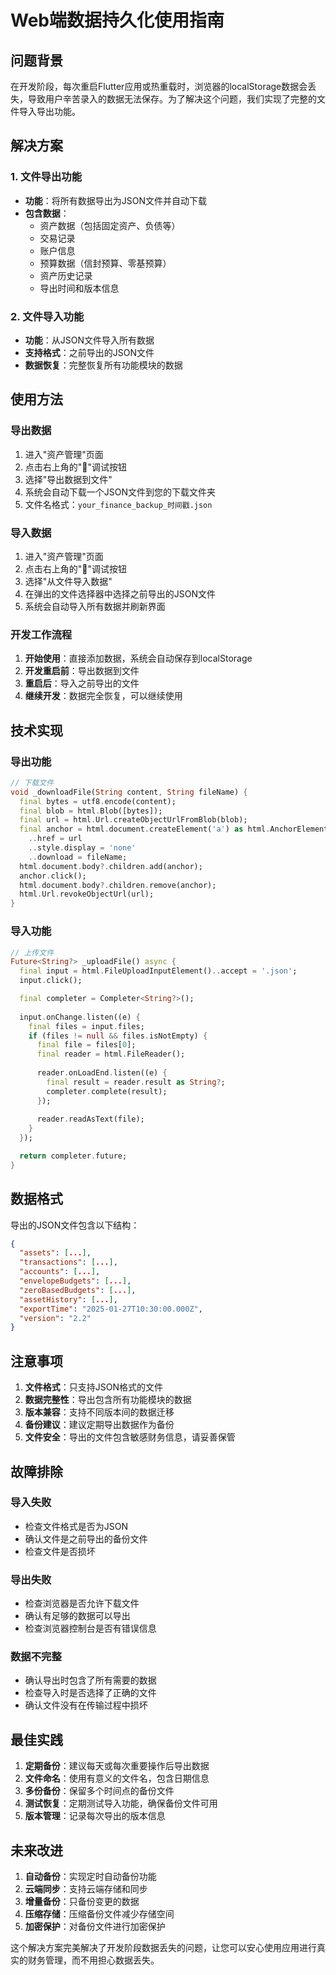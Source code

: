 # Web端数据持久化使用指南

## 问题背景

在开发阶段，每次重启Flutter应用或热重载时，浏览器的localStorage数据会丢失，导致用户辛苦录入的数据无法保存。为了解决这个问题，我们实现了完整的文件导入导出功能。

## 解决方案

### 1. 文件导出功能
- **功能**：将所有数据导出为JSON文件并自动下载
- **包含数据**：
  - 资产数据（包括固定资产、负债等）
  - 交易记录
  - 账户信息
  - 预算数据（信封预算、零基预算）
  - 资产历史记录
  - 导出时间和版本信息

### 2. 文件导入功能
- **功能**：从JSON文件导入所有数据
- **支持格式**：之前导出的JSON文件
- **数据恢复**：完整恢复所有功能模块的数据

## 使用方法

### 导出数据
1. 进入"资产管理"页面
2. 点击右上角的"🐛"调试按钮
3. 选择"导出数据到文件"
4. 系统会自动下载一个JSON文件到您的下载文件夹
5. 文件名格式：`your_finance_backup_时间戳.json`

### 导入数据
1. 进入"资产管理"页面
2. 点击右上角的"🐛"调试按钮
3. 选择"从文件导入数据"
4. 在弹出的文件选择器中选择之前导出的JSON文件
5. 系统会自动导入所有数据并刷新界面

### 开发工作流程
1. **开始使用**：直接添加数据，系统会自动保存到localStorage
2. **开发重启前**：导出数据到文件
3. **重启后**：导入之前导出的文件
4. **继续开发**：数据完全恢复，可以继续使用

## 技术实现

### 导出功能
```dart
// 下载文件
void _downloadFile(String content, String fileName) {
  final bytes = utf8.encode(content);
  final blob = html.Blob([bytes]);
  final url = html.Url.createObjectUrlFromBlob(blob);
  final anchor = html.document.createElement('a') as html.AnchorElement
    ..href = url
    ..style.display = 'none'
    ..download = fileName;
  html.document.body?.children.add(anchor);
  anchor.click();
  html.document.body?.children.remove(anchor);
  html.Url.revokeObjectUrl(url);
}
```

### 导入功能
```dart
// 上传文件
Future<String?> _uploadFile() async {
  final input = html.FileUploadInputElement()..accept = '.json';
  input.click();

  final completer = Completer<String?>();
  
  input.onChange.listen((e) {
    final files = input.files;
    if (files != null && files.isNotEmpty) {
      final file = files[0];
      final reader = html.FileReader();
      
      reader.onLoadEnd.listen((e) {
        final result = reader.result as String?;
        completer.complete(result);
      });
      
      reader.readAsText(file);
    }
  });

  return completer.future;
}
```

## 数据格式

导出的JSON文件包含以下结构：
```json
{
  "assets": [...],
  "transactions": [...],
  "accounts": [...],
  "envelopeBudgets": [...],
  "zeroBasedBudgets": [...],
  "assetHistory": [...],
  "exportTime": "2025-01-27T10:30:00.000Z",
  "version": "2.2"
}
```

## 注意事项

1. **文件格式**：只支持JSON格式的文件
2. **数据完整性**：导出包含所有功能模块的数据
3. **版本兼容**：支持不同版本间的数据迁移
4. **备份建议**：建议定期导出数据作为备份
5. **文件安全**：导出的文件包含敏感财务信息，请妥善保管

## 故障排除

### 导入失败
- 检查文件格式是否为JSON
- 确认文件是之前导出的备份文件
- 检查文件是否损坏

### 导出失败
- 检查浏览器是否允许下载文件
- 确认有足够的数据可以导出
- 检查浏览器控制台是否有错误信息

### 数据不完整
- 确认导出时包含了所有需要的数据
- 检查导入时是否选择了正确的文件
- 确认文件没有在传输过程中损坏

## 最佳实践

1. **定期备份**：建议每天或每次重要操作后导出数据
2. **文件命名**：使用有意义的文件名，包含日期信息
3. **多份备份**：保留多个时间点的备份文件
4. **测试恢复**：定期测试导入功能，确保备份文件可用
5. **版本管理**：记录每次导出的版本信息

## 未来改进

1. **自动备份**：实现定时自动备份功能
2. **云端同步**：支持云端存储和同步
3. **增量备份**：只备份变更的数据
4. **压缩存储**：压缩备份文件减少存储空间
5. **加密保护**：对备份文件进行加密保护

这个解决方案完美解决了开发阶段数据丢失的问题，让您可以安心使用应用进行真实的财务管理，而不用担心数据丢失。
